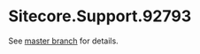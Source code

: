 # Sitecore.Support.92793

See [master branch](https://github.com/sitecoresupport/Sitecore.Support.92793) for details.